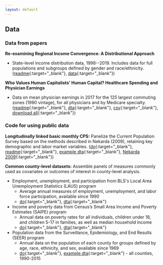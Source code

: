 ```yaml
---
layout: default
---
```


## Data

### Data from papers

**Re-examining Regional Income Convergence: A Distributional Approach**
- State-level income distribution data, 1998--2019. Includes data for full populations and subgroups defined by gender and race/ethnicity. ([readme](./data/state_income_data_readme.pdf){:target="_blank"}, [data](./data/state_income_data.zip){:target="_blank"})

**Who Values Human Capitalists' Human Capital? Healthcare Spending and Physician Earnings**
- Data on mean physician earnings in 2017 for the 125 largest commuting zones (1990 vintage), for all physicians and by Medicare specialty. ([readme](./data/physician_earnings_data_readme.pdf){:target="_blank"}, [dta](./data/physician_earnings_data.dta){:target="_blank"}, [csv](./data/physician_earnings_data.csv){:target="_blank"}, [download all](./data/physician_earnings_data.zip){:target="_blank"})

### Code for using public data
<!---
**JOLTS:** Create a single Stata dataset that contains the full time series of all JOLTS variables available through FRED, named in a way that is comprehensible to humans. ([do](./data/jolts.do){:target="_blank"}, [readme](./data/jolts_readme.txt){:target="_blank"})
--->

**Longitudinally linked basic monthly CPS:** Panelize the Current Population Survey based on the methods described in Nekarda (2009), retaining key demographic and labor market variables. ([do](./data/linked_cps.do){:target="_blank"}, [readme](./data/linked_cps_readme.txt){:target="_blank"}, [example dta](./data/linked_cps.zip){:target="_blank"}, [Nekarda 2009](https://chrisnekarda.com/2009/05/a-longitudinal-analysis-of-the-current-population-survey/){:target="_blank"})

**Common county-level datasets:** Assemble panels of measures commonly used as covariates or outcomes of interest in county-level analysis.
- Employment, unemployment, and participation from BLS's Local Area Unemployment Statistics (LAUS) program
  - Average annual measures of employment, unemployment, and labor force participation, available since 1990
  - [do](./data/laus.do){:target="_blank"}, [dta](./data/laus.zip){:target="_blank"}
- Income and poverty data from Census’s Small Area Income and Poverty Estimates (SAIPE) program
  - Annual data on poverty rates for all individuals, children under 18, and children 5-17 in families, as well as median household income
  - [do](./data/saipe.do){:target="_blank"}, [dta](./data/saipe.zip){:target="_blank"}
- Population data from the Surveillance, Epidemiology, and End Results (SEER) program
  - Annual data on the population of each county for groups defined by age, race, ethnicity, and sex, available since 1969
  - [do](./data/seer.do){:target="_blank"}, [example dta](./data/seer.zipx){:target="_blank"} - all counties, 1990-2015
